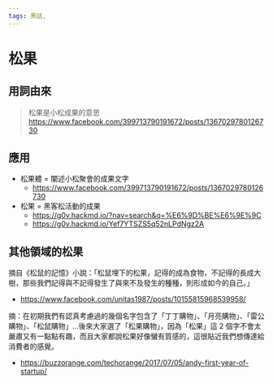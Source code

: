 ```yaml
---
tags: 黑話,
---
```


# 松果

## 用詞由來

> 松果是小松成果的意思
https://www.facebook.com/399713790191672/posts/1367029780126730


## 應用

- 松果體 = 闡述小松聚會的成果文字
    - https://www.facebook.com/399713790191672/posts/1367029780126730
- 松果 = 黑客松活動的成果
    - https://g0v.hackmd.io/?nav=search&q=%E6%9D%BE%E6%9E%9C
    - https://g0v.hackmd.io/Yef7YTSZS5q52nLPdNgz2A



## 其他領域的松果

摘自《松鼠的記憶》小說：「松鼠埋下的松果，記得的成為食物，不記得的長成大樹，那些我們記得與不記得發生了與來不及發生的種種，則形成如今的自己。」
- https://www.facebook.com/unitas1987/posts/10155815968539958/

摘：在初期我們有認真考慮過的幾個名字包含了「丁丁購物」、「月亮購物」、「雷公購物」、「松鼠購物」…後來大家選了「松果購物」，因為「松果」這 2 個字不會太嚴肅又有一點點有趣，而且大家都說松果好像蠻有質感的，這很貼近我們想傳達給消費者的感覺。
- https://buzzorange.com/techorange/2017/07/05/andy-first-year-of-startup/





